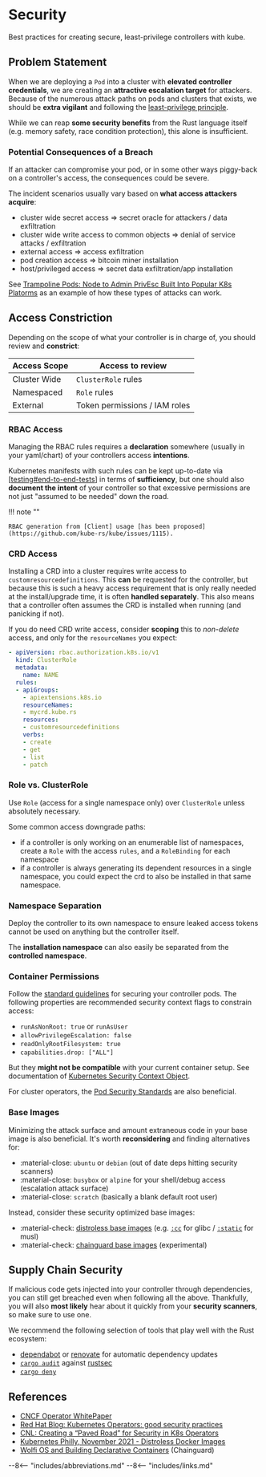 # Security

Best practices for creating secure, least-privilege controllers with kube.

## Problem Statement

When we are deploying a `Pod` into a cluster with **elevated controller credentials**, we are creating an **attractive escalation target** for attackers. Because of the numerous attack paths on pods and clusters that exists, we should be **extra vigilant** and following the [least-privilege principle](https://en.wikipedia.org/wiki/Principle_of_least_privilege).

While we can reap **some security benefits** from the Rust language itself (e.g. memory safety, race condition protection), this alone is insufficient.

### Potential Consequences of a Breach

If an attacker can compromise your pod, or in some other ways piggy-back on a controller's access, the consequences could be severe.

The incident scenarios usually vary based on **what access attackers acquire**:

- cluster wide secret access ⇒ secret oracle for attackers / data exfiltration
- cluster wide write access to common objects ⇒ denial of service attacks / exfiltration
- external access ⇒ access exfiltration
- pod creation access ⇒ bitcoin miner installation
- host/privileged access ⇒ secret data exfiltration/app installation

See [Trampoline Pods: Node to Admin PrivEsc Built Into Popular K8s Platorms](https://www.youtube.com/watch?v=PGsJ4QTlKlQ) as an example of how these types of attacks can work.

## Access Constriction

Depending on the scope of what your controller is in charge of, you should review and **constrict**:

| Access Scope | Access to review              |
| ------------ | ----------------------------- |
| Cluster Wide | `ClusterRole` rules           |
| Namespaced   | `Role` rules                  |
| External     | Token permissions / IAM roles |

### RBAC Access

Managing the RBAC rules requires a **declaration** somewhere (usually in your yaml/chart) of your controllers access **intentions**.

Kubernetes manifests with such rules can be kept up-to-date via [[testing#end-to-end-tests]] in terms of **sufficiency**, but one should also **document the intent** of your controller so that excessive permissions are not just "assumed to be needed" down the road.

!!! note ""

    RBAC generation from [Client] usage [has been proposed](https://github.com/kube-rs/kube/issues/1115).

### CRD Access
Installing a CRD into a cluster requires write access to `customresourcedefinitions`. This **can** be requested for the controller, but because this is such a heavy access requirement that is only really needed at the install/upgrade time, it is often **handled separately**. This also means that a controller often assumes the CRD is installed when running (and panicking if not).

If you do need CRD write access, consider **scoping** this to _non-delete_ access, and only for the `resourceNames` you expect:

```yaml
- apiVersion: rbac.authorization.k8s.io/v1
  kind: ClusterRole
  metadata:
    name: NAME
  rules:
  - apiGroups:
    - apiextensions.k8s.io
    resourceNames:
    - mycrd.kube.rs
    resources:
    - customresourcedefinitions
    verbs:
    - create
    - get
    - list
    - patch
```

### Role vs. ClusterRole
Use `Role` (access for a single namespace only) over `ClusterRole` unless absolutely necessary.

Some common access downgrade paths:

- if a controller is only working on an enumerable list of namespaces, create a `Role` with the access `rules`, and a `RoleBinding` for each namespace
- if a controller is always generating its dependent resources in a single namespace, you could expect the crd to also be installed in that same namespace.

### Namespace Separation

Deploy the controller to its own namespace to ensure leaked access tokens cannot be used on anything but the controller itself.

The **installation namespace** can also easily be separated from the **controlled namespace**.

### Container Permissions

Follow the [standard guidelines](https://kubernetes.io/docs/tasks/configure-pod-container/security-context/) for securing your controller pods.
The following properties are recommended security context flags to constrain access:

- `runAsNonRoot: true` or `runAsUser`
- `allowPrivilegeEscalation: false`
- `readOnlyRootFilesystem: true`
- `capabilities.drop: ["ALL"]`

But they **might not be compatible** with your current container setup. See documentation of [Kubernetes Security Context Object](https://kubernetes.io/docs/reference/generated/kubernetes-api/v1.26/#podsecuritycontext-v1-core).

For cluster operators, the [Pod Security Standards](https://kubernetes.io/docs/concepts/security/pod-security-standards/) are also beneficial.

### Base Images

Minimizing the attack surface and amount extraneous code in your base image is also beneficial. It's worth **reconsidering** and finding alternatives for:

- :material-close: `ubuntu` or `debian` (out of date deps hitting security scanners)
- :material-close: `busybox` or `alpine` for your shell/debug access (escalation attack surface)
- :material-close: `scratch` (basically a blank default root user)

Instead, consider these security optimized base images:

- :material-check: [distroless base images](https://github.com/GoogleContainerTools/distroless#distroless-container-images) (e.g. [`:cc`](https://github.com/GoogleContainerTools/distroless/tree/main/cc) for glibc / [`:static`](https://github.com/GoogleContainerTools/distroless/tree/main/base) for musl)
- :material-check: [chainguard base images](https://github.com/chainguard-images/images#chainguard-images) (experimental)

## Supply Chain Security

If malicious code gets injected into your controller through dependencies, you can still get breached even when following all the above.
Thankfully, you will also **most likely** hear about it quickly from your **security scanners**, so make sure to use one.

We recommend the following selection of tools that play well with the Rust ecosystem:

- [dependabot](https://github.blog/2020-06-01-keep-all-your-packages-up-to-date-with-dependabot/) or [renovate](https://github.com/renovatebot/renovate) for automatic dependency updates
- [`cargo audit`](https://github.com/rustsec/rustsec/blob/main/cargo-audit/README.md) against [rustsec](https://rustsec.org/)
- [`cargo deny`](https://embarkstudios.github.io/cargo-deny/)

## References

- [CNCF Operator WhitePaper](https://www.cncf.io/wp-content/uploads/2021/07/CNCF_Operator_WhitePaper.pdf)
- [Red Hat Blog: Kubernetes Operators: good security practices](https://www.redhat.com/en/blog/kubernetes-operators-good-security-practices)
- [CNL: Creating a “Paved Road” for Security in K8s Operators](https://www.youtube.com/watch?v=dyA2msK0pZE)
- [Kubernetes Philly, November 2021 - Distroless Docker Images](https://www.youtube.com/watch?v=1R6vjpVON1o)
- [Wolfi OS and Building Declarative Containers](https://www.youtube.com/watch?v=i4vE45c0fs8) (Chainguard)

--8<-- "includes/abbreviations.md"
--8<-- "includes/links.md"

[//begin]: # "Autogenerated link references for markdown compatibility"
[testing#end-to-end-tests]: testing "Testing"
[//end]: # "Autogenerated link references"
